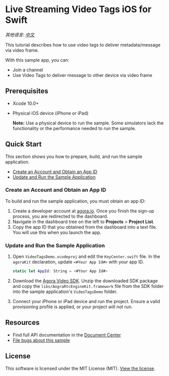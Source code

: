 # Live Streaming Video Tags iOS for Swift

*其他语言: [中文](README.zh.md)*

This tutorial describes how to use video tags to deliver metadata/message via video frame.

With this sample app, you can:

- Join a channel
- Use Video Tags to deliver message to other device via video frame

## Prerequisites
- Xcode 10.0+
- Physical iOS device (iPhone or iPad)
	
	**Note:** Use a physical device to run the sample. Some simulators lack the functionality or the performance needed to run the sample.

## Quick Start

This section shows you how to prepare, build, and run the sample application.

- [Create an Account and Obtain an App ID](#create-an-account-and-obtain-an-app-id)
- [Update and Run the Sample Application](#update-and-run-the-sample-application) 


### Create an Account and Obtain an App ID
To build and run the sample application, you must obtain an app ID: 

1. Create a developer account at [agora.io](https://dashboard.agora.io/signin/). Once you finish the sign-up process, you are redirected to the dashboard.
2. Navigate in the dashboard tree on the left to **Projects** > **Project List**.
3. Copy the app ID that you obtained from the dashboard into a text file. You will use this when you launch the app.


### Update and Run the Sample Application 

1. Open `VideoTagsDemo.xcodeproj` and edit the `KeyCenter.swift` file. In the `agoraKit` declaration, update `<#Your App Id#>` with your app ID.

	``` Swift
    static let AppId: String = <#Your App Id#>
	```

2. Download the [Agora Video SDK](https://www.agora.io/en/download/). Unzip the downloaded SDK package and copy the `libs/AograRtcEngineKit.framework` file from the SDK folder into the sample application's `VideoTagsDemo` folder.
			
3. Connect your iPhone or iPad device and run the project. Ensure a valid provisioning profile is applied, or your project will not run.

## Resources
- Find full API documentation in the [Document Center](https://docs.agora.io/en/)
- [File bugs about this sample](https://github.com/AgoraIO/Advanced-Interactive-Broadcasting/issues)

## License
This software is licensed under the MIT License (MIT). [View the license](LICENSE.md).

